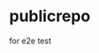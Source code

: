 # publicrepo
for e2e test














































































































































































































































































































































































































































































































































































































































































































































































































































































































































































































































































































































































































































































































































































































































































































































































































































































































































































































































































































































































































